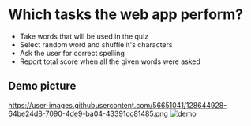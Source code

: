 

# Which tasks the web app perform?

* Take words that will be used in the quiz 
* Select random word and shuffle it's characters 
* Ask the user for correct spelling
* Report total score when all the given words were asked  

## Demo picture
https://user-images.githubusercontent.com/56651041/128644928-64be24d8-7090-4de9-ba04-43391cc81485.png
![demo](https://user-images.githubusercontent.com/56651041/128644928-64be24d8-7090-4de9-ba04-43391cc81485.png)


